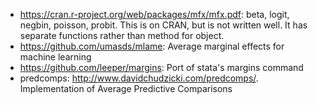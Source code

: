- https://cran.r-project.org/web/packages/mfx/mfx.pdf: beta, logit, negbin, poisson, probit.
  This is on CRAN, but is not written well. It has separate functions rather than method for
  object.
- https://github.com/umasds/mlame: Average marginal effects for machine learning
- https://github.com/leeper/margins: Port of stata's margins command
- predcomps: http://www.davidchudzicki.com/predcomps/. Implementation of Average Predictive Comparisons
